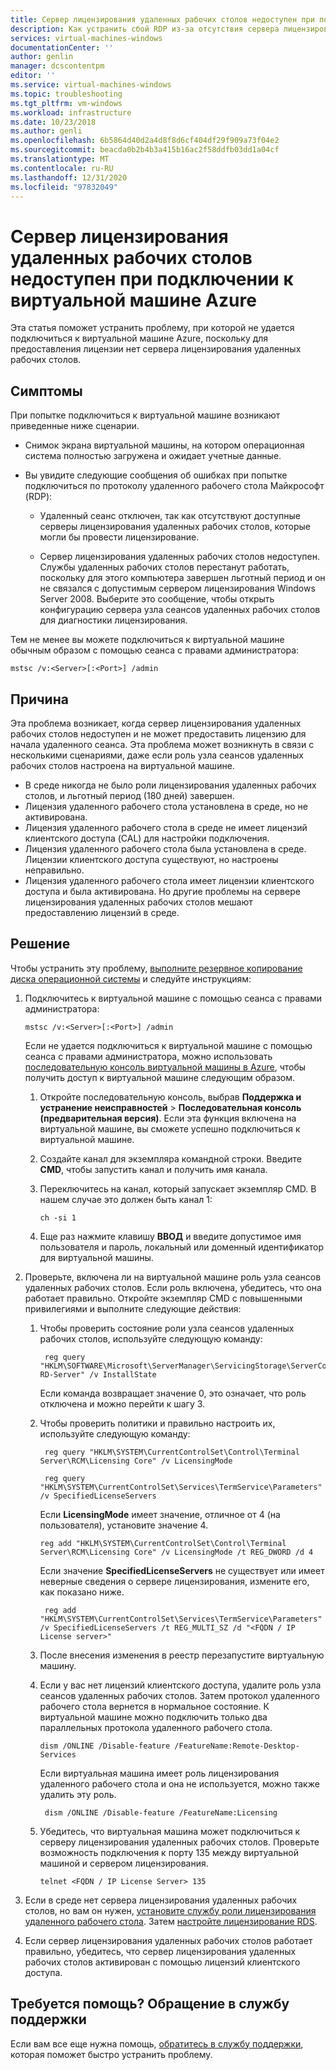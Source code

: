 ```yaml
---
title: Сервер лицензирования удаленных рабочих столов недоступен при подключении к виртуальной машине Azure | Документация Майкрософт
description: Как устранить сбой RDP из-за отсутствия сервера лицензирования удаленных рабочих столов | Документация Майкрософт
services: virtual-machines-windows
documentationCenter: ''
author: genlin
manager: dcscontentpm
editor: ''
ms.service: virtual-machines-windows
ms.topic: troubleshooting
ms.tgt_pltfrm: vm-windows
ms.workload: infrastructure
ms.date: 10/23/2018
ms.author: genli
ms.openlocfilehash: 6b5864d40d2a4d8f8d6cf404df29f909a73f04e2
ms.sourcegitcommit: beacda0b2b4b3a415b16ac2f58ddfb03dd1a04cf
ms.translationtype: MT
ms.contentlocale: ru-RU
ms.lasthandoff: 12/31/2020
ms.locfileid: "97832049"
---
```

# <a name="remote-desktop-license-server-isnt-available-when-you-connect-to-an-azure-vm"></a>Сервер лицензирования удаленных рабочих столов недоступен при подключении к виртуальной машине Azure

Эта статья поможет устранить проблему, при которой не удается подключиться к виртуальной машине Azure, поскольку для предоставления лицензии нет сервера лицензирования удаленных рабочих столов.

## <a name="symptoms"></a>Симптомы

При попытке подключиться к виртуальной машине возникают приведенные ниже сценарии.

- Снимок экрана виртуальной машины, на котором операционная система полностью загружена и ожидает учетные данные.
- Вы увидите следующие сообщения об ошибках при попытке подключиться по протоколу удаленного рабочего стола Майкрософт (RDP):

  - Удаленный сеанс отключен, так как отсутствуют доступные серверы лицензирования удаленных рабочих столов, которые могли бы провести лицензирование.

  - Сервер лицензирования удаленных рабочих столов недоступен. Службы удаленных рабочих столов перестанут работать, поскольку для этого компьютера завершен льготный период и он не связался с допустимым сервером лицензирования Windows Server 2008. Выберите это сообщение, чтобы открыть конфигурацию сервера узла сеансов удаленных рабочих столов для диагностики лицензирования.

Тем не менее вы можете подключиться к виртуальной машине обычным образом с помощью сеанса с правами администратора:

```
mstsc /v:<Server>[:<Port>] /admin
```

## <a name="cause"></a>Причина

Эта проблема возникает, когда сервер лицензирования удаленных рабочих столов недоступен и не может предоставить лицензию для начала удаленного сеанса. Эта проблема может возникнуть в связи с несколькими сценариями, даже если роль узла сеансов удаленных рабочих столов настроена на виртуальной машине.

- В среде никогда не было роли лицензирования удаленных рабочих столов, и льготный период (180 дней) завершен.
- Лицензия удаленного рабочего стола установлена в среде, но не активирована.
- Лицензия удаленного рабочего стола в среде не имеет лицензий клиентского доступа (CAL) для настройки подключения.
- Лицензия удаленного рабочего стола была установлена в среде. Лицензии клиентского доступа существуют, но настроены неправильно.
- Лицензия удаленного рабочего стола имеет лицензии клиентского доступа и была активирована. Но другие проблемы на сервере лицензирования удаленных рабочих столов мешают предоставлению лицензий в среде.

## <a name="solution"></a>Решение

Чтобы устранить эту проблему, [выполните резервное копирование диска операционной системы](../windows/snapshot-copy-managed-disk.md) и следуйте инструкциям:

1. Подключитесь к виртуальной машине с помощью сеанса с правами администратора:

   ```
   mstsc /v:<Server>[:<Port>] /admin
   ```

    Если не удается подключиться к виртуальной машине с помощью сеанса с правами администратора, можно использовать [последовательную консоль виртуальной машины в Azure](serial-console-windows.md), чтобы получить доступ к виртуальной машине следующим образом.

    1. Откройте последовательную консоль, выбрав **Поддержка и устранение неисправностей** > **Последовательная консоль (предварительная версия)**. Если эта функция включена на виртуальной машине, вы сможете успешно подключиться к виртуальной машине.

    2. Создайте канал для экземпляра командной строки. Введите **CMD**, чтобы запустить канал и получить имя канала.

    3. Переключитесь на канал, который запускает экземпляр CMD. В нашем случае это должен быть канал 1:

       ```
       ch -si 1
       ```

    4. Еще раз нажмите клавишу **ВВОД** и введите допустимое имя пользователя и пароль, локальный или доменный идентификатор для виртуальной машины.

2. Проверьте, включена ли на виртуальной машине роль узла сеансов удаленных рабочих столов. Если роль включена, убедитесь, что она работает правильно. Откройте экземпляр CMD с повышенными привилегиями и выполните следующие действия:

    1. Чтобы проверить состояние роли узла сеансов удаленных рабочих столов, используйте следующую команду:

       ```
        reg query "HKLM\SOFTWARE\Microsoft\ServerManager\ServicingStorage\ServerComponentCache\RDS-RD-Server" /v InstallState
        ```

        Если команда возвращает значение 0, это означает, что роль отключена и можно перейти к шагу 3.

    2. Чтобы проверить политики и правильно настроить их, используйте следующую команду:

       ```
        reg query "HKLM\SYSTEM\CurrentControlSet\Control\Terminal Server\RCM\Licensing Core" /v LicensingMode

        reg query "HKLM\SYSTEM\CurrentControlSet\Services\TermService\Parameters" /v SpecifiedLicenseServers
       ```

        Если **LicensingMode** имеет значение, отличное от 4 (на пользователя), установите значение 4.

         ```
        reg add "HKLM\SYSTEM\CurrentControlSet\Control\Terminal Server\RCM\Licensing Core" /v LicensingMode /t REG_DWORD /d 4
        ```

       Если значение **SpecifiedLicenseServers** не существует или имеет неверные сведения о сервере лицензирования, измените его, как показано ниже.

       ```
        reg add "HKLM\SYSTEM\CurrentControlSet\Services\TermService\Parameters" /v SpecifiedLicenseServers /t REG_MULTI_SZ /d "<FQDN / IP License server>"
       ```

    3. После внесения изменения в реестр перезапустите виртуальную машину.

    4. Если у вас нет лицензий клиентского доступа, удалите роль узла сеансов удаленных рабочих столов. Затем протокол удаленного рабочего стола вернется в нормальное состояние. К виртуальной машине можно подключить только два параллельных протокола удаленного рабочего стола.

        ```
       dism /ONLINE /Disable-feature /FeatureName:Remote-Desktop-Services
        ```

        Если виртуальная машина имеет роль лицензирования удаленного рабочего стола и она не используется, можно также удалить эту роль.

       ```
        dism /ONLINE /Disable-feature /FeatureName:Licensing
       ```

    5. Убедитесь, что виртуальная машина может подключиться к серверу лицензирования удаленных рабочих столов. Проверьте возможность подключения к порту 135 между виртуальной машиной и сервером лицензирования. 

       ```
       telnet <FQDN / IP License Server> 135
       ```

3. Если в среде нет сервера лицензирования удаленных рабочих столов, но вам он нужен, [установите службу роли лицензирования удаленного рабочего стола](/previous-versions/windows/it-pro/windows-server-2008-r2-and-2008/cc731765(v=ws.11)). Затем [настройте лицензирование RDS](https://techcommunity.microsoft.com/t5/Ask-The-Performance-Team/RD-Licensing-Configuration-on-Windows-Server-2012/ba-p/375383).

4. Если сервер лицензирования удаленных рабочих столов работает правильно, убедитесь, что сервер лицензирования удаленных рабочих столов активирован с помощью лицензий клиентского доступа.

## <a name="need-help-contact-support"></a>Требуется помощь? Обращение в службу поддержки

Если вам все еще нужна помощь, [обратитесь в службу поддержки](https://portal.azure.com/?#blade/Microsoft_Azure_Support/HelpAndSupportBlade), которая поможет быстро устранить проблему.
